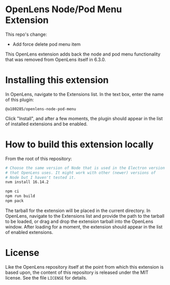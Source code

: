 # OpenLens Node/Pod Menu Extension

This repo's change:
* Add force delete pod menu item

This OpenLens extension adds back the node and pod menu functionality that was removed from OpenLens itself in 6.3.0.

# Installing this extension

In OpenLens, navigate to the Extensions list. In the text box, enter the name of this plugin:

```
@a180285/openlens-node-pod-menu
```

Click "Install", and after a few moments, the plugin should appear in the list of installed extensions and be enabled.

# How to build this extension locally

From the root of this repository:

```sh
# Choose the same version of Node that is used in the Electron version
# that OpenLens uses. It might work with other (newer) versions of
# Node but I haven't tested it.
nvm install 16.14.2

npm ci
npm run build
npm pack
```

The tarball for the extension will be placed in the current directory. In OpenLens, navigate to the Extensions list and provide the path to the tarball to be loaded, or drag and drop the extension tarball into the OpenLens window. After loading for a moment, the extension should appear in the list of enabled extensions.

# License

Like the OpenLens repository itself at the point from which this extension is based upon, the content of this repository is released under the MIT license. See the file `LICENSE` for details.
